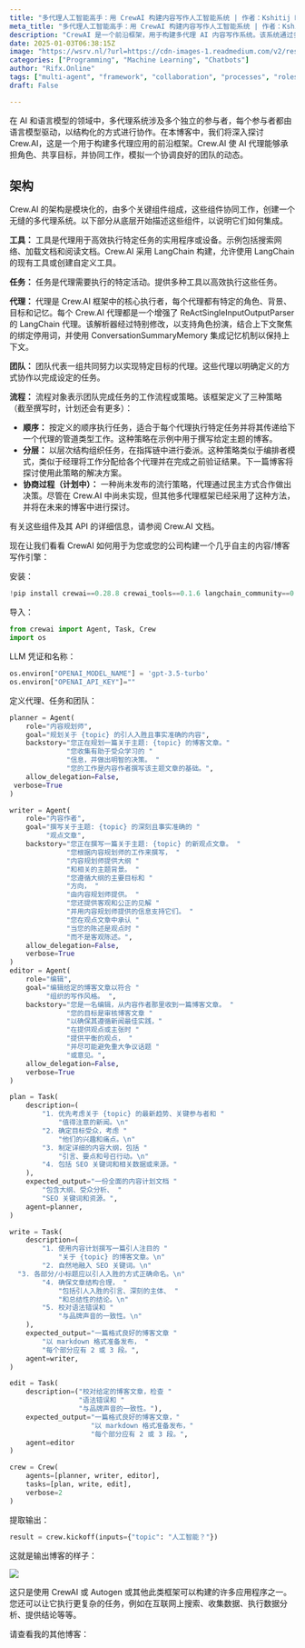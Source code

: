 ```yaml
---
title: "多代理人工智能高手：用 CrewAI 构建内容写作人工智能系统 | 作者：Kshitij Kutumbe | Medium"
meta_title: "多代理人工智能高手：用 CrewAI 构建内容写作人工智能系统 | 作者：Kshitij Kutumbe | Medium"
description: "CrewAI 是一个前沿框架，用于构建多代理 AI 内容写作系统。该系统通过多个角色驱动的代理协作，模拟团队动态。其架构包括工具、任务、代理、团队和流程，支持顺序和分层策略。用户可以通过定义代理和任务，创建自主的内容写作引擎，实现高效的博客撰写和编辑。CrewAI 的灵活性使其能够处理复杂任务，适用于多种应用场景。"
date: 2025-01-03T06:38:15Z
image: "https://wsrv.nl/?url=https://cdn-images-1.readmedium.com/v2/resize:fit:800/0*XS4qjVszohrcdTC7"
categories: ["Programming", "Machine Learning", "Chatbots"]
author: "Rifx.Online"
tags: ["multi-agent", "framework", "collaboration", "processes", "roles"]
draft: False

---
```






在 AI 和语言模型的领域中，多代理系统涉及多个独立的参与者，每个参与者都由语言模型驱动，以结构化的方式进行协作。在本博客中，我们将深入探讨 Crew.AI，这是一个用于构建多代理应用的前沿框架。Crew.AI 使 AI 代理能够承担角色、共享目标，并协同工作，模拟一个协调良好的团队的动态。

## 架构

Crew.AI 的架构是模块化的，由多个关键组件组成，这些组件协同工作，创建一个无缝的多代理系统。以下部分从底层开始描述这些组件，以说明它们如何集成。

**工具：** 工具是代理用于高效执行特定任务的实用程序或设备。示例包括搜索网络、加载文档和阅读文档。Crew.AI 采用 LangChain 构建，允许使用 LangChain 的现有工具或创建自定义工具。

**任务：** 任务是代理需要执行的特定活动。提供多种工具以高效执行这些任务。

**代理：** 代理是 Crew.AI 框架中的核心执行者，每个代理都有特定的角色、背景、目标和记忆。每个 Crew.AI 代理都是一个增强了 ReActSingleInputOutputParser 的 LangChain 代理。该解析器经过特别修改，以支持角色扮演，结合上下文聚焦的绑定停用词，并使用 ConversationSummaryMemory 集成记忆机制以保持上下文。

**团队：** 团队代表一组共同努力以实现特定目标的代理。这些代理以明确定义的方式协作以完成设定的任务。

**流程：** 流程对象表示团队完成任务的工作流程或策略。该框架定义了三种策略（截至撰写时，计划还会有更多）：

* **顺序：** 按定义的顺序执行任务，适合于每个代理执行特定任务并将其传递给下一个代理的管道类型工作。这种策略在示例中用于撰写给定主题的博客。
* **分层：** 以层次结构组织任务，在指挥链中进行委派。这种策略类似于编排者模式，类似于经理将工作分配给各个代理并在完成之前验证结果。下一篇博客将探讨使用此策略的解决方案。
* **协商过程（计划中）：** 一种尚未发布的流行策略，代理通过民主方式合作做出决策。尽管在 Crew.AI 中尚未实现，但其他多代理框架已经采用了这种方法，并将在未来的博客中进行探讨。

有关这些组件及其 API 的详细信息，请参阅 Crew.AI 文档。

现在让我们看看 CrewAI 如何用于为您或您的公司构建一个几乎自主的内容/博客写作引擎：

安装：


```python
!pip install crewai==0.28.8 crewai_tools==0.1.6 langchain_community==0.0.29
```
导入：


```python
from crewai import Agent, Task, Crew
import os
```
LLM 凭证和名称：


```python
os.environ["OPENAI_MODEL_NAME"] = 'gpt-3.5-turbo'
os.environ["OPENAI_API_KEY"]=""
```
定义代理、任务和团队：


```python
planner = Agent(
    role="内容规划师",
    goal="规划关于 {topic} 的引人入胜且事实准确的内容",
    backstory="您正在规划一篇关于主题: {topic} 的博客文章。"
              "您收集有助于受众学习的 "
              "信息，并做出明智的决策。 "
              "您的工作是内容作者撰写该主题文章的基础。",
    allow_delegation=False,
 verbose=True
)

writer = Agent(
    role="内容作者",
    goal="撰写关于主题: {topic} 的深刻且事实准确的 "
         "观点文章",
    backstory="您正在撰写一篇关于主题: {topic} 的新观点文章。 "
              "您根据内容规划师的工作来撰写， "
              "内容规划师提供大纲 "
              "和相关的主题背景。 "
              "您遵循大纲的主要目标和 "
              "方向， "
              "由内容规划师提供。 "
              "您还提供客观和公正的见解 "
              "并用内容规划师提供的信息支持它们。 "
              "您在观点文章中承认 "
              "当您的陈述是观点时 "
              "而不是客观陈述。",
    allow_delegation=False,
    verbose=True
)
editor = Agent(
    role="编辑",
    goal="编辑给定的博客文章以符合 "
         "组织的写作风格。 ",
    backstory="您是一名编辑，从内容作者那里收到一篇博客文章。 "
              "您的目标是审核博客文章 "
              "以确保其遵循新闻最佳实践，"
              "在提供观点或主张时 "
              "提供平衡的观点， "
              "并尽可能避免重大争议话题 "
              "或意见。",
    allow_delegation=False,
    verbose=True
)

plan = Task(
    description=(
        "1. 优先考虑关于 {topic} 的最新趋势、关键参与者和 "
            "值得注意的新闻。\n"
        "2. 确定目标受众，考虑 "
            "他们的兴趣和痛点。\n"
        "3. 制定详细的内容大纲，包括 "
            "引言、要点和号召行动。\n"
        "4. 包括 SEO 关键词和相关数据或来源。"
    ),
    expected_output="一份全面的内容计划文档 "
        "包含大纲、受众分析、 "
        "SEO 关键词和资源。",
    agent=planner,
)

write = Task(
    description=(
        "1. 使用内容计划撰写一篇引人注目的 "
            "关于 {topic} 的博客文章。\n"
        "2. 自然地融入 SEO 关键词。\n"
  "3. 各部分/小标题应以引人入胜的方式正确命名。\n"
        "4. 确保文章结构合理， "
            "包括引人入胜的引言、深刻的主体、 "
            "和总结性的结论。\n"
        "5. 校对语法错误和 "
            "与品牌声音的一致性。\n"
    ),
    expected_output="一篇格式良好的博客文章 "
        "以 markdown 格式准备发布， "
        "每个部分应有 2 或 3 段。",
    agent=writer,
)

edit = Task(
    description=("校对给定的博客文章，检查 "
                 "语法错误和 "
                 "与品牌声音的一致性。"),
    expected_output="一篇格式良好的博客文章，"
                    "以 markdown 格式准备发布，"
                    "每个部分应有 2 或 3 段。",
    agent=editor
)

crew = Crew(
    agents=[planner, writer, editor],
    tasks=[plan, write, edit],
    verbose=2
)

```
提取输出：


```python
result = crew.kickoff(inputs={"topic": "人工智能？"})
```
这就是输出博客的样子：

![](https://wsrv.nl/?url=https://cdn-images-1.readmedium.com/v2/resize:fit:800/1*xokrHoAVZCHIuKH2HOi9FA.png)

这只是使用 CrewAI 或 Autogen 或其他此类框架可以构建的许多应用程序之一。您还可以让它执行更复杂的任务，例如在互联网上搜索、收集数据、执行数据分析、提供结论等等。

请查看我的其他博客：

